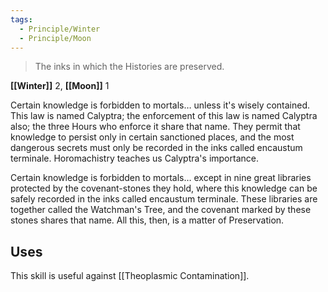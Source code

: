 ```yaml
---
tags:
  - Principle/Winter
  - Principle/Moon
---
```


> The inks in which the Histories are preserved.

**[[Winter]]** 2, **[[Moon]]** 1

Certain knowledge is forbidden to mortals… unless it's wisely contained. This law is named Calyptra; the enforcement of this law is named Calyptra also; the three Hours who enforce it share that name. They permit that knowledge to persist only in certain sanctioned places, and the most dangerous secrets must only be recorded in the inks called encaustum terminale. Horomachistry teaches us Calyptra's importance.

Certain knowledge is forbidden to mortals… except in nine great libraries protected by the covenant-stones they hold, where this knowledge can be safely recorded in the inks called encaustum terminale. These libraries are together called the Watchman's Tree, and the covenant marked by these stones shares that name. All this, then, is a matter of Preservation. 

## Uses

This skill is useful against [[Theoplasmic Contamination]].